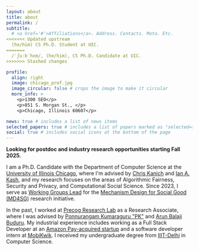 ```yaml
---
layout: about
title: about
permalink: /
subtitle: 
  # <a href='#'>Affiliations</a>. Address. Contacts. Moto. Etc.
<<<<<<< Updated upstream
  (he/him) CS Ph.D. Student at UIC.
=======
  /ˈʃuːbˈhʌm/, (he/him), CS Ph.D. Candidate at UIC.
>>>>>>> Stashed changes

profile:
  align: right
  image: chicago_prof.jpg
  image_circular: false # crops the image to make it circular
  more_info: >
    <p>1300 SEO</p>
    <p>851 S. Morgan St., </p>
    <p>Chicago, Illinois 60607</p>

news: true # includes a list of news items
selected_papers: true # includes a list of papers marked as "selected={true}"
social: true # includes social icons at the bottom of the page
---
```


**Looking for postdoc and industry research opportunities starting Fall 2025.**

I am a Ph.D. Candidate with the Department of Computer Science at the [University of Illinois Chicago](https://cs.uic.edu/), where I'm advised by [Chris Kanich](https://www.cs.uic.edu/~ckanich/) and [Ian A. Kash](https://www.cs.uic.edu/~iankash/), and my research focuses on the areas of Algorithmic Fairness, Security and Privacy, and Computational Social Science. Since 2023, I serve as [Working Groups Lead](https://www.md4sg.com/leadership.html) for the [Mechanism Design for Social Good (MD4SG)](https://www.md4sg.com/) research initiative.

In the past, I worked at [Precog Research Lab](https://precog.iiit.ac.in/) as a Research Associate, where I was advised by [Ponnurangam Kumaraguru "PK"](https://twitter.com/ponguru) and [Arun Balaji Buduru](http://faculty.iiitd.ac.in/~arunb/). My industrial experience includes working as a Full Stack Developer at an [Amazon Pay-acquired startup](https://www.linkedin.com/company/tapzo/) and a software developer intern at [MobiKwik](https://www.mobikwik.com/). I received my undergraduate degree from [IIIT-Delhi](https://www.iiitd.ac.in/) in Computer Science.


<!-- Write your biography here. Tell the world about yourself. Link to your favorite [subreddit](http://reddit.com). You can put a picture in, too. The code is already in, just name your picture `prof_pic.jpg` and put it in the `img/` folder.

Put your address / P.O. box / other info right below your picture. You can also disable any of these elements by editing `profile` property of the YAML header of your `_pages/about.md`. Edit `_bibliography/papers.bib` and Jekyll will render your [publications page](/al-folio/publications/) automatically.

Link to your social media connections, too. This theme is set up to use [Font Awesome icons](https://fontawesome.com/) and [Academicons](https://jpswalsh.github.io/academicons/), like the ones below. Add your Facebook, Twitter, LinkedIn, Google Scholar, or just disable all of them. -->
